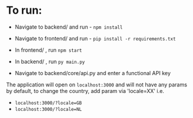 # To run:

 - Navigate to backend/ and run - ```npm install```
 - Navigate to frontend/ and run - ```pip install -r requirements.txt``` 

 - In frontend/ , run ```npm start```
 - In backend/ , run ```py main.py```

 - Navigate to backend/core/api.py and enter a functional API key 

The application will open on ```localhost:3000``` and will not have any params by default, to change the country, add param via 'locale=XX' i.e. 
 - ```localhost:3000/?locale=GB```
 - ```localhost:3000/?locale=NL```